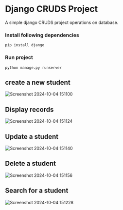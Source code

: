 # Django CRUDS Project
A simple django CRUDS project operations on database.

### Install following dependencies

```
pip install django
```

### Run project
```
python manage.py runserver
```

## create a new student 
![Screenshot 2024-10-04 151100](https://github.com/user-attachments/assets/78efbf6f-b8b8-420d-8e96-81e046dc0aae)


## Display records
![Screenshot 2024-10-04 151124](https://github.com/user-attachments/assets/7803664f-cac8-4d6d-b971-018152363cfc)


## Update a student
![Screenshot 2024-10-04 151140](https://github.com/user-attachments/assets/686835b2-34f2-475b-99d1-7d202d48e435)

## Delete a student
![Screenshot 2024-10-04 151156](https://github.com/user-attachments/assets/6bcbac2b-5975-4475-a4dd-1a8ba91ab0e1)

## Search for a student
![Screenshot 2024-10-04 151228](https://github.com/user-attachments/assets/ee381773-563d-4486-ba87-4591a24b7ab7)
